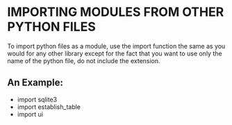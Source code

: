 # IMPORTING MODULES FROM OTHER PYTHON FILES
To import python files as a module, use the import function
the same as you would for any other library except for the
fact that you want to use only the name of the python file,
do not include the extension.

## An Example:

* import sqlite3
* import establish_table
* import ui
